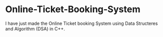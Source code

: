 # Online-Ticket-Booking-System
I have just made the Online Ticket booking System using Data Structeres and Algorithm (DSA) in C++.
